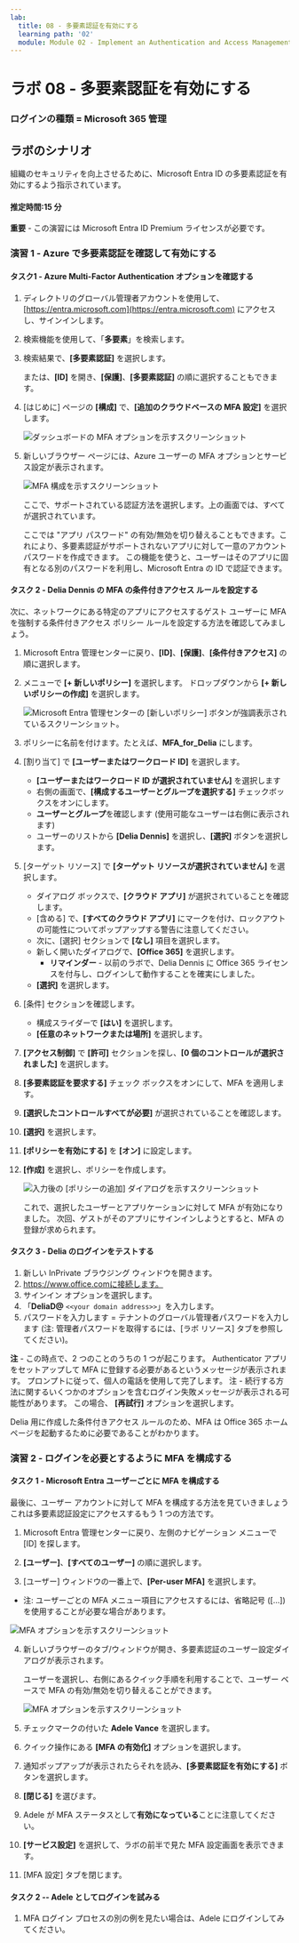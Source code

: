```yaml
---
lab:
  title: 08 - 多要素認証を有効にする
  learning path: '02'
  module: Module 02 - Implement an Authentication and Access Management Solution
---
```


# ラボ 08 - 多要素認証を有効にする

### ログインの種類 = Microsoft 365 管理

## ラボのシナリオ

組織のセキュリティを向上させるために、Microsoft Entra ID の多要素認証を有効にするよう指示されています。

#### 推定時間:15 分

**重要** - この演習には Microsoft Entra ID Premium ライセンスが必要です。

### 演習 1 - Azure で多要素認証を確認して有効にする

#### タスク1 - Azure Multi-Factor Authentication オプションを確認する

1. ディレクトリのグローバル管理者アカウントを使用して、[https://entra.microsoft.com](https://entra.microsoft.com) にアクセスし、サインインします。

2. 検索機能を使用して、「**多要素**」を検索します。

3. 検索結果で、**[多要素認証]** を選択します。

    または、**[ID]** を開き、**[保護]**、**[多要素認証]** の順に選択することもできます。

4. [はじめに] ページの **[構成]** で、**[追加のクラウドベースの MFA 設定]** を選択します。

    ![ダッシュボードの MFA オプションを示すスクリーンショット](./media/lp2-mod1-set-additional-mfa-settings.png)

5. 新しいブラウザー ページには、Azure ユーザーの MFA オプションとサービス設定が表示されます。

    ![MFA 構成を示すスクリーンショット](./media/lp2-mod1-mfa-settings.png)

    ここで、サポートされている認証方法を選択します。上の画面では、すべてが選択されています。

    ここでは "アプリ パスワード" の有効/無効を切り替えることもできます。これにより、多要素認証がサポートされないアプリに対して一意のアカウント パスワードを作成できます。 この機能を使うと、ユーザーはそのアプリに固有となる別のパスワードを利用し、Microsoft Entra の ID で認証できます。

#### タスク 2 - Delia Dennis の MFA の条件付きアクセス ルールを設定する

次に、ネットワークにある特定のアプリにアクセスするゲスト ユーザーに MFA を強制する条件付きアクセス ポリシー ルールを設定する方法を確認してみましょう。

1. Microsoft Entra 管理センターに戻り、**[ID]**、**[保護]**、**[条件付きアクセス]** の順に選択します。

2. メニューで **[+ 新しいポリシー]** を選択します。 ドロップダウンから **[+ 新しいポリシーの作成]** を選択します。

    ![Microsoft Entra 管理センターの [新しいポリシー] ボタンが強調表示されているスクリーンショット。](./media/lp2-mod1-azure-ad-conditional-access-policy.png)

3. ポリシーに名前を付けます。たとえば、**MFA_for_Delia** にします。

4. [割り当て] で **[ユーザーまたはワークロード ID]** を選択します。

    - **[ユーザーまたはワークロード ID が選択されていません]** を選択します  
    - 右側の画面で、**[構成するユーザーとグループを選択する]** チェックボックスをオンにします。
    - **ユーザーとグループ**を確認します (使用可能なユーザーは右側に表示されます)
    - ユーザーのリストから **[Delia Dennis]** を選択し、**[選択]** ボタンを選択します。

5. [ターゲット リソース] で **[ターゲット リソースが選択されていません]** を選択します。

   - ダイアログ ボックスで、**[クラウド アプリ]** が選択されていることを確認します。
   - [含める] で、**[すべてのクラウド アプリ]** にマークを付け、ロックアウトの可能性についてポップアップする警告に注意してください。 
   - 次に、[選択] セクションで **[なし]** 項目を選択します。
   - 新しく開いたダイアログで、**[Office 365]** を選択します。
      - **リマインダー** - 以前のラボで、Delia Dennis に Office 365 ライセンスを付与し、ログインして動作することを確実にしました。
   - **[選択]** を選択します。

6. [条件] セクションを確認します。

   - 構成スライダーで **[はい]** を選択します。
   - **[任意のネットワークまたは場所]** を選択します。

7. **[アクセス制御]** で **[許可]** セクションを探し、**[0 個のコントロールが選択されました]** を選択します。

8. **[多要素認証を要求する]** チェック ボックスをオンにして、MFA を適用します。

9. **[選択したコントロールすべてが必要]** が選択されていることを確認します。

10. **[選択]** を選択します。

11. **[ポリシーを有効にする]** を **[オン]** に設定します。

12. **[作成]** を選択し、ポリシーを作成します。

    ![入力後の [ポリシーの追加] ダイアログを示すスクリーンショット](./media/lp2-mod1-conditional-access-new-policy-complete.png)

    これで、選択したユーザーとアプリケーションに対して MFA が有効になりました。 次回、ゲストがそのアプリにサインインしようとすると、MFA の登録が求められます。

#### タスク 3 - Delia のログインをテストする

1. 新しい InPrivate ブラウジング ウィンドウを開きます。
2. https://www.office.comに接続します。
3. サインイン オプションを選択します。
4. 「**DeliaD@** `<<your domain address>>`」を入力します。
5. パスワードを入力します = テナントのグローバル管理者パスワードを入力します (注: 管理者パスワードを取得するには、[ラボ リソース] タブを参照してください)。

**注** - この時点で、2 つのことのうちの 1 つが起こります。  Authenticator アプリをセットアップして MFA に登録する必要があるというメッセージが表示されます。  プロンプトに従って、個人の電話を使用して完了します。  注 - 続行する方法に関するいくつかのオプションを含むログイン失敗メッセージが表示される可能性があります。  この場合、 **[再試行]** オプションを選択します。

Delia 用に作成した条件付きアクセス ルールのため、MFA は Office 365 ホーム ページを起動するために必要であることがわかります。

### 演習 2 - ログインを必要とするように MFA を構成する

#### タスク 1 - Microsoft Entra ユーザーごとに MFA を構成する

最後に、ユーザー アカウントに対して MFA を構成する方法を見ていきましょう これは多要素認証設定にアクセスするもう 1 つの方法です。

1. Microsoft Entra 管理センターに戻り、左側のナビゲーション メニューで [ID] を探します。

2. **[ユーザー]**、**[すべてのユーザー]** の順に選択します。

3. [ユーザー] ウィンドウの一番上で、**[Per-user MFA]** を選択します。
  - 注: ユーザーごとの MFA メニュー項目にアクセスするには、省略記号 ([...]) を使用することが必要な場合があります。

   ![MFA オプションを示すスクリーンショット](./media/lp2-mod1-users-mfa.png)

4. 新しいブラウザーのタブ/ウィンドウが開き、多要素認証のユーザー設定ダイアログが表示されます。

   ユーザーを選択し、右側にあるクイック手順を利用することで、ユーザー ベースで MFA の有効/無効を切り替えることができます。

   ![MFA オプションを示すスクリーンショット](./media/lp2-mod1-mfa-service-settings-and-users.png)

5. チェックマークの付いた **Adele Vance** を選択します。
6. クイック操作にある **[MFA の有効化]** オプションを選択します。
7. 通知ポップアップが表示されたらそれを読み、**[多要素認証を有効にする]** ボタンを選択します。
8. **[閉じる]** を選びます。
9. Adele が MFA ステータスとして**有効になっている**ことに注意してください。
10. **[サービス設定]** を選択して、ラボの前半で見た MFA 設定画面を表示できます。
11. [MFA 設定] タブを閉じます。

#### タスク 2 -- Adele としてログインを試みる

1. MFA ログイン プロセスの別の例を見たい場合は、Adele にログインしてみてください。
